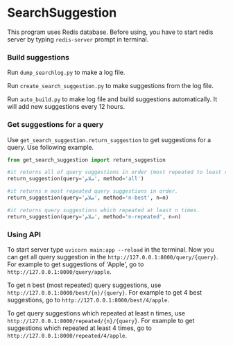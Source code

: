 # SearchSuggestion

This program uses Redis database.
Before using, you have to start redis server
by typing `redis-server` prompt in terminal.

### Build suggestions
Run `dump_searchlog.py` to make a log file.

Run `create_search_suggestion.py` to make suggestions from the log file.

Run `auto_build.py` to make log file and build suggestions automatically. 
It will add new suggestions every 12 hours.


### Get suggestions for a query
Use `get_search_suggestion.return_suggestion` to get suggestions for a query.
Use following example.

```python
from get_search_suggestion import return_suggestion

#it returns all of query suggestions in order (most repeated to least repeated)
return_suggestion(query='سلام', method='all') 

#it returns n most repeated query suggestions in order.
return_suggestion(query='سلام', method='n-best', n=n) 

#it returns query suggestions which repeated at least n times.
return_suggestion(query='سلام', method='n-repeated', n=n) 
```


### Using API

To start server type `uvicorn main:app --reload`
in the terminal. Now you can get all query suggestion
in the `http://127.0.0.1:8000/query/{query}`.
For example to get suggestions of 'Apple', go to 
`http://127.0.0.1:8000/query/apple`.

To get n best (most repeated) query suggestions, use `http://127.0.0.1:8000/best/{n}/{query}`.
For example to get 4 best suggestions, go to `http://127.0.0.1:8000/best/4/apple`.

To get query suggestions which repeated at least n times, use `http://127.0.0.1:8000/repeated/{n}/{query}`.
For example to get suggestions which repeated at least 4 times, go to `http://127.0.0.1:8000/repeated/4/apple`.

